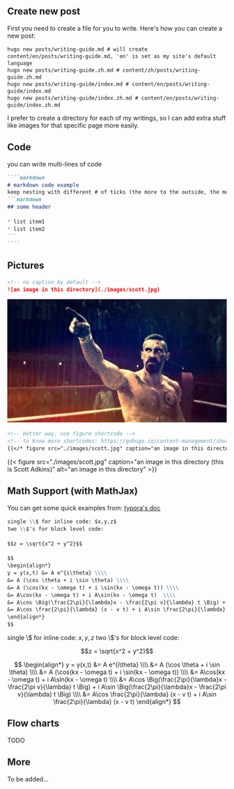 
## Create new post

First you need to create a file for you to write. Here's how you can create a new post:

```shell
hugo new posts/writing-guide.md # will create content/en/posts/writing-guide.md, 'en' is set as my site's default language
hugo new posts/writing-guide.zh.md # content/zh/posts/writing-guide.zh.md
hugo new posts/writing-guide/index.md # content/en/posts/writing-guide/index.md
hugo new posts/writing-guide/index.zh.md # content/en/posts/writing-guide/index.zh.md
```

I prefer to create a directory for each of my writings, so I can add extra stuff like images for that specific page more easily.

## Code

you can write multi-lines of code

`````markdown
````markdown
# markdown code example
keep nesting with different # of ticks (the more to the outside, the more ticks)
```markdown
## some header

* list item1
* list item2
```
````
`````

## Pictures

```markdown
<!-- no caption by default -->
![an image in this directory](./images/scott.jpg)
```

![an image in this directory](./images/scott.jpg)

```markdown
<!-- better way, use figure shortcode -->
<!-- to know more shortcodes: https://gohugo.io/content-management/shortcodes/ -->
{{</* figure src="./images/scott.jpg" caption="an image in this directory (this is Scott Adkins)" alt="an image in this directory" */>}}
```

{{< figure src="./images/scott.jpg" caption="an image in this directory (this is Scott Adkins)" alt="an image in this directory" >}}

## Math Support (with MathJax)

You can get some quick examples from: [typora's doc](https://support.typora.io/Math/)

```markdown
single \\$ for inline code: $x,y,z$
two \\$'s for block level code:

$$z = \sqrt{x^2 + y^2}$$

$$
\begin{align*}
y = y(x,t) &= A e^{i\theta} \\\\
&= A (\cos \theta + i \sin \theta) \\\\
&= A (\cos(kx - \omega t) + i \sin(kx - \omega t)) \\\\
&= A\cos(kx - \omega t) + i A\sin(kx - \omega t)  \\\\
&= A\cos \Big(\frac{2\pi}{\lambda}x - \frac{2\pi v}{\lambda} t \Big) + i A\sin \Big(\frac{2\pi}{\lambda}x - \frac{2\pi v}{\lambda} t \Big)  \\\\
&= A\cos \frac{2\pi}{\lambda} (x - v t) + i A\sin \frac{2\pi}{\lambda} (x - v t)
\end{align*}
$$

```

single \\$ for inline code: $x,y,z$
two \\$'s for block level code:

$$z = \sqrt{x^2 + y^2}$$

$$
\begin{align*}
y = y(x,t) &= A e^{i\theta} \\\\
&= A (\cos \theta + i \sin \theta) \\\\
&= A (\cos(kx - \omega t) + i \sin(kx - \omega t)) \\\\
&= A\cos(kx - \omega t) + i A\sin(kx - \omega t)  \\\\
&= A\cos \Big(\frac{2\pi}{\lambda}x - \frac{2\pi v}{\lambda} t \Big) + i A\sin \Big(\frac{2\pi}{\lambda}x - \frac{2\pi v}{\lambda} t \Big)  \\\\
&= A\cos \frac{2\pi}{\lambda} (x - v t) + i A\sin \frac{2\pi}{\lambda} (x - v t)
\end{align*}
$$

## Flow charts

TODO

## More

To be added...
